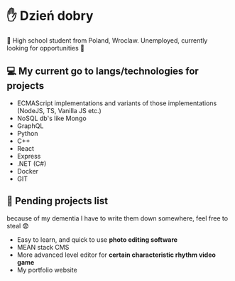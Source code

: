 
# ✋ Dzień dobry  
💼 High school student from Poland, Wroclaw. 
Unemployed, currently looking for opportunities 👀

## 💻 My current go to langs/technologies for projects 
-	ECMAScript implementations and variants of those implementations (NodeJS, TS, Vanilla JS etc.) 
-	NoSQL db's like Mongo 
-	GraphQL
-	Python 
-	C++ 
-	React
-	Express
-	.NET (C#)
-	Docker
-	GIT


## 😬 Pending projects list 
because of my dementia I have to write them down somewhere, feel free to steal 😨
- Easy to learn, and quick to use **photo editing software**
- MEAN stack CMS
- More advanced level editor for **certain characteristic rhythm video game**
- My portfolio website
